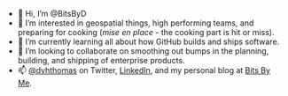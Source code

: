 - 👋 Hi, I’m @BitsByD
- 👀 I’m interested in geospatial things, high performing teams, and preparing for cooking (_mise en place_ - the cooking part is hit or miss).
- 🌱 I’m currently learning all about how GitHub builds and ships software.
- 💞️ I’m looking to collaborate on smoothing out bumps in the planning, building, and shipping of enterprise products.
- 📫 [@dvhthomas](https://twitter.com/dvhthomas) on Twitter, [LinkedIn](https://www.linkedin.com/in/dylan-thomas/), and my personal blog at [Bits By Me](https://bitsby.me).

<!---
BitsByD/BitsByD is a ✨ special ✨ repository because its `README.md` (this file) appears on your GitHub profile.
You can click the Preview link to take a look at your changes.
--->
